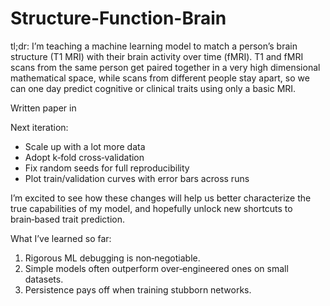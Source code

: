 # Structure-Function-Brain

tl;dr: I’m teaching a machine learning model to match a person’s brain structure (T1 MRI) with their brain activity over time (fMRI). T1 and fMRI scans from the same person get paired together in a very high dimensional mathematical space, while scans from different people stay apart, so we can one day predict cognitive or clinical traits using only a basic MRI.

Written paper in 

Next iteration:
- Scale up with a lot more data
- Adopt k‑fold cross‑validation
- Fix random seeds for full reproducibility
- Plot train/validation curves with error bars across runs
 
I’m excited to see how these changes will help us better characterize the true capabilities of my model, and hopefully unlock new shortcuts to brain‑based trait prediction.

What I’ve learned so far:
1. Rigorous ML debugging is non‑negotiable.
2. Simple models often outperform over‑engineered ones on small datasets.
3. Persistence pays off when training stubborn networks.
